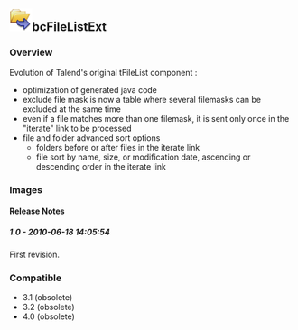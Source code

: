## <img src='./logo.jpg' width='40' height='40'>bcFileListExt

### Overview
Evolution of Talend's original tFileList component :
- optimization of generated java code
- exclude file mask is now a table where several filemasks can be excluded at the same time
- even if a file matches more than one filemask, it is sent only once in the "iterate" link to be processed
- file and folder advanced sort options
     - folders before or after files in the iterate link
     - file sort by name, size, or modification date, ascending or descending order in the iterate link
### Images




#### Release Notes

##### 1.0 - 2010-06-18 14:05:54
First revision.
### Compatible
 -  3.1 (obsolete)
 -   3.2 (obsolete)
 -   4.0 (obsolete)